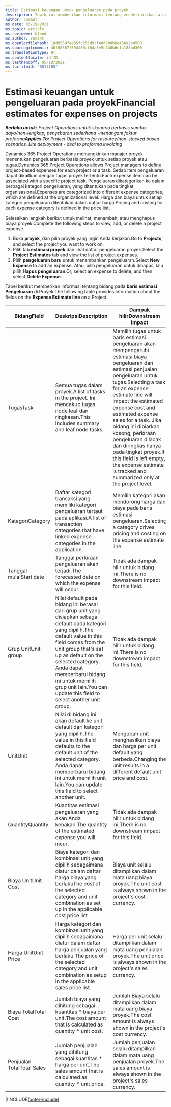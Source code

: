 ```yaml
---
title: Estimasi keuangan untuk pengeluaran pada proyek
description: Topik ini memberikan informasi tentang mendefinisikan atau memperkirakan biaya berdasarkan proyek.
author: rumant
ms.date: 03/19/2021
ms.topic: article
ms.reviewer: kfend
ms.author: rumant
ms.openlocfilehash: 18d8568fae35fc251d9cf48d900b8a436e2e4500
ms.sourcegitcommit: 40f68387f594180af64a5e5c748b6efa188bd300
ms.translationtype: HT
ms.contentlocale: id-ID
ms.lasthandoff: 05/10/2021
ms.locfileid: "6014165"
---
```

# <a name="financial-estimates-for-expenses-on-projects"></a><span data-ttu-id="43b76-103">Estimasi keuangan untuk pengeluaran pada proyek</span><span class="sxs-lookup"><span data-stu-id="43b76-103">Financial estimates for expenses on projects</span></span>
<span data-ttu-id="43b76-104">_**Berlaku untuk:** Project Operations untuk skenario berbasis sumber daya/non-lengkap, penyebaran sederhana -menangani faktur proforma_</span><span class="sxs-lookup"><span data-stu-id="43b76-104">_**Applies To:** Project Operations for resource/non-stocked based scenarios, Lite deployment - deal to proforma invoicing_</span></span>

<span data-ttu-id="43b76-105">Dynamics 365 Project Operations memungkinkan manajer proyek menentukan pengeluaran berbasis proyek untuk setiap proyek atau tugas.</span><span class="sxs-lookup"><span data-stu-id="43b76-105">Dynamics 365 Project Operations allows Project managers to define project-based expenses for each project or a task.</span></span> <span data-ttu-id="43b76-106">Setiap item pengeluaran dapat dikaitkan dengan tugas proyek tertentu.</span><span class="sxs-lookup"><span data-stu-id="43b76-106">Each expense item can be associated with a specific project task.</span></span> <span data-ttu-id="43b76-107">Pengeluaran dikategorikan ke dalam berbagai kategori pengeluaran, yang ditentukan pada tingkat organisasional.</span><span class="sxs-lookup"><span data-stu-id="43b76-107">Expenses are categorized into different expense categories, which are defined at the organizational level.</span></span> <span data-ttu-id="43b76-108">Harga dan biaya untuk setiap kategori pengeluaran ditentukan dalam daftar harga.</span><span class="sxs-lookup"><span data-stu-id="43b76-108">Pricing and costing for each expense category is defined in the price list.</span></span> 

<span data-ttu-id="43b76-109">Selesaikan langkah berikut untuk melihat, menambah, atau menghapus biaya proyek.</span><span class="sxs-lookup"><span data-stu-id="43b76-109">Complete the following steps to view, add, or delete a project expense.</span></span>

1. <span data-ttu-id="43b76-110">Buka **proyek**, dan pilih proyek yang ingin Anda kerjakan.</span><span class="sxs-lookup"><span data-stu-id="43b76-110">Go to **Projects**, and select the project you want to work on.</span></span>
2. <span data-ttu-id="43b76-111">Pilih tab **estimasi proyek** dan lihat daftar pengeluaran proyek.</span><span class="sxs-lookup"><span data-stu-id="43b76-111">Select the **Project Estimates** tab and view the list of project expenses.</span></span>
3. <span data-ttu-id="43b76-112">Pilih **pengeluaran baru** untuk menambahkan pengeluaran.</span><span class="sxs-lookup"><span data-stu-id="43b76-112">Select **New Expense** to add an expense.</span></span> <span data-ttu-id="43b76-113">Atau, pilih pengeluaran untuk dihapus, lalu pilih **Hapus pengeluaran**.</span><span class="sxs-lookup"><span data-stu-id="43b76-113">Or, select an expense to delete, and then select **Delete Expense**.</span></span>

<span data-ttu-id="43b76-114">Tabel berikut memberikan informasi tentang bidang pada **baris estimasi Pengeluaran** di Proyek.</span><span class="sxs-lookup"><span data-stu-id="43b76-114">The following table provides information about the fields on the **Expense Estimate line** on a Project.</span></span> 

| <span data-ttu-id="43b76-115">**Bidang**</span><span class="sxs-lookup"><span data-stu-id="43b76-115">**Field**</span></span> | <span data-ttu-id="43b76-116">**Deskripsi**</span><span class="sxs-lookup"><span data-stu-id="43b76-116">**Description**</span></span> | <span data-ttu-id="43b76-117">**Dampak hilir**</span><span class="sxs-lookup"><span data-stu-id="43b76-117">**Downstream impact**</span></span> |
| --- | --- | --- |
| <span data-ttu-id="43b76-118">Tugas</span><span class="sxs-lookup"><span data-stu-id="43b76-118">Task</span></span> | <span data-ttu-id="43b76-119">Semua tugas dalam proyek.</span><span class="sxs-lookup"><span data-stu-id="43b76-119">A list of tasks in the project.</span></span> <span data-ttu-id="43b76-120">Ini mencakup tugas node leaf dan ringkasan.</span><span class="sxs-lookup"><span data-stu-id="43b76-120">This includes summary and leaf node tasks.</span></span> | <span data-ttu-id="43b76-121">Memilih tugas untuk baris estimasi pengeluaran akan mempengaruhi estimasi biaya pengeluaran dan estimasi penjualan pengeluaran untuk tugas.</span><span class="sxs-lookup"><span data-stu-id="43b76-121">Selecting a task for an expense estimate line will impact the estimated expense cost and estimated expense sales for a task.</span></span> <span data-ttu-id="43b76-122">Jika bidang ini dibiarkan kosong, perkiraan pengeluaran dilacak dan diringkas hanya pada tingkat proyek.</span><span class="sxs-lookup"><span data-stu-id="43b76-122">If this field is left empty, the expense estimate is tracked and summarized only at the project level.</span></span> |
| <span data-ttu-id="43b76-123">Kategori</span><span class="sxs-lookup"><span data-stu-id="43b76-123">Category</span></span> | <span data-ttu-id="43b76-124">Daftar kategori transaksi yang memiliki kategori pengeluaran tertaut pada aplikasi.</span><span class="sxs-lookup"><span data-stu-id="43b76-124">A list of transaction categories that have linked expense categories in the application.</span></span> | <span data-ttu-id="43b76-125">Memilih kategori akan mendorong harga dan biaya pada baris estimasi pengeluaran.</span><span class="sxs-lookup"><span data-stu-id="43b76-125">Selecting a category drives pricing and costing on the expense estimate line.</span></span> |
| <span data-ttu-id="43b76-126">Tanggal mulai</span><span class="sxs-lookup"><span data-stu-id="43b76-126">Start date</span></span> | <span data-ttu-id="43b76-127">Tanggal perkiraan pengeluaran akan terjadi.</span><span class="sxs-lookup"><span data-stu-id="43b76-127">The forecasted date on which the expense will occur.</span></span> | <span data-ttu-id="43b76-128">Tidak ada dampak hilir untuk bidang ini.</span><span class="sxs-lookup"><span data-stu-id="43b76-128">There is no downstream impact for this field.</span></span> |
| <span data-ttu-id="43b76-129">Grup Unit</span><span class="sxs-lookup"><span data-stu-id="43b76-129">Unit group</span></span> | <span data-ttu-id="43b76-130">Nilai default pada bidang ini berasal dari grup unit yang disiapkan sebagai default pada kategori yang dipilih.</span><span class="sxs-lookup"><span data-stu-id="43b76-130">The default value in this field comes from the unit group that's set up as default on the selected category.</span></span> <span data-ttu-id="43b76-131">Anda dapat memperbarui bidang ini untuk memilih grup unit lain.</span><span class="sxs-lookup"><span data-stu-id="43b76-131">You can update this field to select another unit group.</span></span> | <span data-ttu-id="43b76-132">Tidak ada dampak hilir untuk bidang ini.</span><span class="sxs-lookup"><span data-stu-id="43b76-132">There is no downstream impact for this field.</span></span> |
| <span data-ttu-id="43b76-133">Unit</span><span class="sxs-lookup"><span data-stu-id="43b76-133">Unit</span></span> | <span data-ttu-id="43b76-134">Nilai di bidang ini akan default ke unit default dari kategori yang dipilih.</span><span class="sxs-lookup"><span data-stu-id="43b76-134">The value in this field defaults to the default unit of the selected category.</span></span> <span data-ttu-id="43b76-135">Anda dapat memperbarui bidang ini untuk memilih unit lain.</span><span class="sxs-lookup"><span data-stu-id="43b76-135">You can update this field to select another unit.</span></span> | <span data-ttu-id="43b76-136">Mengubah unit menghasilkan biaya dan harga per unit default yang berbeda.</span><span class="sxs-lookup"><span data-stu-id="43b76-136">Changing the unit results in a different default unit price and cost.</span></span> |
| <span data-ttu-id="43b76-137">Quantity</span><span class="sxs-lookup"><span data-stu-id="43b76-137">Quantity</span></span> | <span data-ttu-id="43b76-138">Kuantitas estimasi pengeluaran yang akan Anda kenakan.</span><span class="sxs-lookup"><span data-stu-id="43b76-138">The quantity of the estimated expense you will incur.</span></span> | <span data-ttu-id="43b76-139">Tidak ada dampak hilir untuk bidang ini.</span><span class="sxs-lookup"><span data-stu-id="43b76-139">There is no downstream impact for this field.</span></span> |
| <span data-ttu-id="43b76-140">Biaya Unit</span><span class="sxs-lookup"><span data-stu-id="43b76-140">Unit Cost</span></span> | <span data-ttu-id="43b76-141">Biaya kategori dan kombinasi unit yang dipilih sebagaimana diatur dalam daftar harga biaya yang berlaku</span><span class="sxs-lookup"><span data-stu-id="43b76-141">The cost of the selected category and unit combination as set up in the applicable cost price list</span></span> | <span data-ttu-id="43b76-142">Biaya unit selalu ditampilkan dalam mata uang biaya proyek.</span><span class="sxs-lookup"><span data-stu-id="43b76-142">The unit cost is always shown in the project's cost currency.</span></span> |
| <span data-ttu-id="43b76-143">Harga Unit</span><span class="sxs-lookup"><span data-stu-id="43b76-143">Unit Price</span></span> | <span data-ttu-id="43b76-144">Harga kategori dan kombinasi unit yang dipilih sebagaimana diatur dalam daftar harga penjualan yang berlaku.</span><span class="sxs-lookup"><span data-stu-id="43b76-144">The price of the selected category and unit combination as setup in the applicable sales price list.</span></span> | <span data-ttu-id="43b76-145">Harga per unit selalu ditampilkan dalam mata uang penjualan proyek.</span><span class="sxs-lookup"><span data-stu-id="43b76-145">The unit price is always shown in the project's sales currency.</span></span> |
| <span data-ttu-id="43b76-146">Biaya Total</span><span class="sxs-lookup"><span data-stu-id="43b76-146">Total Cost</span></span> | <span data-ttu-id="43b76-147">Jumlah biaya yang dihitung sebagai kuantitas \* biaya per unit.</span><span class="sxs-lookup"><span data-stu-id="43b76-147">The cost amount that is calculated as quantity \* unit cost.</span></span>| <span data-ttu-id="43b76-148">Jumlah Biaya selalu ditampilkan dalam mata uang biaya proyek.</span><span class="sxs-lookup"><span data-stu-id="43b76-148">The cost amount is always shown in the project's cost currency.</span></span> |
| <span data-ttu-id="43b76-149">Penjualan Total</span><span class="sxs-lookup"><span data-stu-id="43b76-149">Total Sales</span></span> | <span data-ttu-id="43b76-150">Jumlah penjualan yang dihitung sebagai kuantitas \* harga per unit.</span><span class="sxs-lookup"><span data-stu-id="43b76-150">The sales amount that is calculated as quantity \* unit price.</span></span> | <span data-ttu-id="43b76-151">Jumlah penjualan selalu ditampilkan dalam mata uang penjualan proyek.</span><span class="sxs-lookup"><span data-stu-id="43b76-151">The sales amount is always shown in the project's sales currency.</span></span> |


[!INCLUDE[footer-include](../includes/footer-banner.md)]
